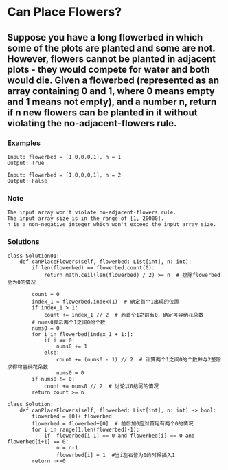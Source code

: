 # Can Place Flowers?
## Suppose you have a long flowerbed in which some of the plots are planted and some are not. However, flowers cannot be planted in adjacent plots - they would compete for water and both would die. Given a flowerbed (represented as an array containing 0 and 1, where 0 means empty and 1 means not empty), and a number n, return if n new flowers can be planted in it without violating the no-adjacent-flowers rule.
### Examples
```
Input: flowerbed = [1,0,0,0,1], n = 1
Output: True
```
```
Input: flowerbed = [1,0,0,0,1], n = 2
Output: False
```
### Note
```
The input array won't violate no-adjacent-flowers rule.
The input array size is in the range of [1, 20000].
n is a non-negative integer which won't exceed the input array size.
```
### Solutions
```
class Solution01:
    def canPlaceFlowers(self, flowerbed: List[int], n: int):
        if len(flowerbed) == flowerbed.count(0):
            return math.ceil(len(flowerbed) / 2) >= n  # 排除flowerbed全为0的情况

        count = 0
        index_1 = flowerbed.index(1)  # 确定首个1出现的位置
        if index_1 > 1:
            count += index_1 // 2  # 若首个1之前有0，确定可容纳花朵数
        # nums0表示两个1之间0的个数 
        nums0 = 0
        for i in flowerbed[index_1 + 1:]:  
            if i == 0:
                nums0 += 1
            else:
                count += (nums0 - 1) // 2  # 计算两个1之间0的个数并与2整除求得可容纳花朵数
                nums0 = 0
        if nums0 != 0:
            count += nums0 // 2  # 讨论以0结尾的情况
        return count >= n
```
```
class Solution:
    def canPlaceFlowers(self, flowerbed: List[int], n: int) -> bool:
        flowerbed = [0]+ flowerbed
        flowerbed = flowerbed+[0]  # 前后加0应对首尾有两个0的情况
        for i in range(1,len(flowerbed)-1):
            if  flowerbed[i-1] == 0 and flowerbed[i] == 0 and flowerbed[i+1] == 0:
                n = n-1
                flowerbed[i] = 1  #当i左右皆为0的时候插入1
        return n<=0
```
